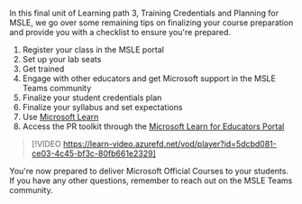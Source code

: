 In this final unit of Learning path 3, Training Credentials and Planning for MSLE, we go over some remaining tips on finalizing your course preparation and provide you with a checklist to ensure you're prepared. 
1.	Register your class in the MSLE portal
2.	Set up your lab seats
3.	Get trained
4.	Engage with other educators and get Microsoft support in the MSLE Teams community
5.	Finalize your student credentials plan
6.	Finalize your syllabus and set expectations
7.	Use [Microsoft Learn](https://aka.ms/learn)
8.	Access the PR toolkit through the [Microsoft Learn for Educators Portal](https://aka.ms/MSLEPort)

> [!VIDEO https://learn-video.azurefd.net/vod/player?id=5dcbd081-ce03-4c45-bf3c-80fb661e2329]

You're now prepared to deliver Microsoft Official Courses to your students. If you have any other questions, remember to reach out on the MSLE Teams community.